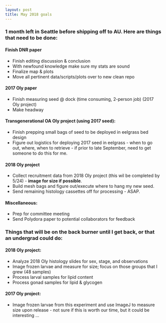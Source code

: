 ```yaml
---
layout: post
title: May 2018 goals
---
```


### 1 month left in Seattle before shipping off to AU. Here are things that need to be done:  

#### Finish DNR paper  
  - Finish editing discussion & conclusion  
  - With newfound knowledge make sure my stats are sound   
  - Finalize map & plots  
  - Move all pertinent data/scripts/plots over to new clean repo  

#### 2017 Oly paper  
  - Finish measuring seed @ dock (time consuming, 2-person job) (2017 Oly project)  
  - Make headway  

#### Transgenerational OA Oly project (using 2017 seed): 
  - Finish prepping small bags of seed to be deployed in eelgrass bed design  
  - Figure out logistics for deploying 2017 seed in eelgrass - when to go out, where, when to retrieve - if prior to late September, need to get someone to do this for me.  

#### 2018 Oly project   
  - Collect recruitment data from 2018 Oly project (this wil be completed by 5/24) - **image for size if possible**.  
  - Build mesh bags and figure out/execute where to hang my new seed.  
  - Send remaining histology cassettes off for processing - ASAP.  

#### Miscellaneous: 
  - Prep for committee meeting  
  - Send Polydora paper to potential collaborators for feedback  

### Things that will be on the back burner until I get back, or that an undergrad could do:  

#### 2018 Oly project: 
  - Analyze 2018 Oly histology slides for sex, stage, and observations  
  - Image frozen larvae and measure for size; focus on those groups that I grew (48 samples)  
  - Process larval samples for lipid content  
  - Process gonad samples for lipid & glycogen  
  
#### 2017 Oly project: 
  - Image frozen larvae from this experiment and use ImageJ to measure size upon release - not sure if this is worth our time, but it could be interesting ... 
  


